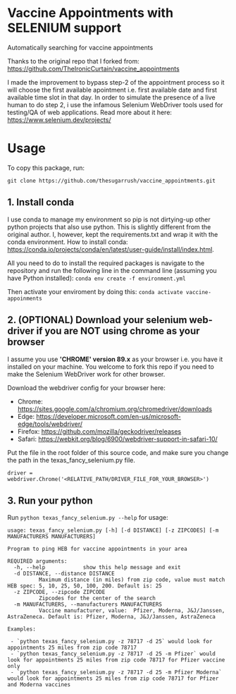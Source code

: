 # Vaccine Appointments with SELENIUM support
Automatically searching for vaccine appointments

Thanks to the original repo that I forked from: https://github.com/TheIronicCurtain/vaccine_appointments

I made the improvement to bypass step-2 of the appointment process so it will choose the first available apointment i.e. first available date and first available time slot in that day. 
In order to simulate the presence of a live human to do step 2, i use the infamous Selenium WebDriver tools used for testing/QA of web applications. 
Read more about it here: https://www.selenium.dev/projects/

# Usage

To copy this package, run:

`git clone https://github.com/thesugarrush/vaccine_appointments.git`

## 1. Install conda

I use conda to manage my environment so pip is not dirtying-up other python projects that also use python. This is slightly different from the original author. I, however, kept the requirements.txt and wrap it with the conda environment.
How to install conda: https://conda.io/projects/conda/en/latest/user-guide/install/index.html. 

All you need to do to install the required packages is navigate to the repository and run the following line in the command line (assuming you have Python installed):
`conda env create -f environment.yml`

Then activate your enviroment by doing this:
`conda activate vaccine-appoinments`


## 2. (OPTIONAL) Download your selenium web-driver if you are NOT using chrome as your browser

I assume you use <b>'CHROME'  version 89.x</b> as your browser i.e. you have it installed on your machine. You welcome to fork this repo if you need to make the Selenium WebDriver work for other browser.

Download the webdriver config for your browser here: 

- Chrome:	https://sites.google.com/a/chromium.org/chromedriver/downloads
- Edge:	https://developer.microsoft.com/en-us/microsoft-edge/tools/webdriver/
- Firefox:	https://github.com/mozilla/geckodriver/releases
- Safari:	https://webkit.org/blog/6900/webdriver-support-in-safari-10/

Put the file in the root folder of this source code, and make sure you change the path in the texas_fancy_selenium.py file.

`driver = webdriver.Chrome('<RELATIVE_PATH/DRIVER_FILE_FOR_YOUR_BROWSER>')`



## 3. Run your python

Run `python texas_fancy_selenium.py --help` for usage:

```
usage: texas_fancy_selenium.py [-h] [-d DISTANCE] [-z ZIPCODES] [-m MANUFACTURERS MANUFACTURERS]

Program to ping HEB for vaccine appointments in your area

REQUIRED arguments:
  -h, --help            show this help message and exit
  -d DISTANCE, --distance DISTANCE
          Maximum distance (in miles) from zip code, value must match HEB spec: 5, 10, 25, 50, 100, 200. Default is: 25
  -z ZIPCODE, --zipcode ZIPCODE
          Zipcodes for the center of the search
  -m MANUFACTURERS, --manufacturers MANUFACTURERS
          Vaccine manufacturer, value:  Pfizer, Moderna, J&J/Janssen, AstraZeneca. Default is: Pfizer, Moderna, J&J/Janssen, AstraZeneca

Examples:

 - `python texas_fancy_selenium.py -z 78717 -d 25` would look for appointments 25 miles from zip code 78717
 - `python texas_fancy_selenium.py -z 78717 -d 25 -m Pfizer` would look for appointments 25 miles from zip code 78717 for Pfizer vaccine only
 - `python texas_fancy_selenium.py -z 78717 -d 25 -m Pfizer Moderna` would look for appointments 25 miles from zip code 78717 for Pfizer and Moderna vaccines
